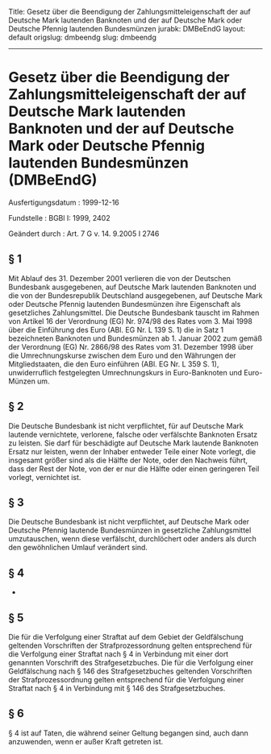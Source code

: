 Title: Gesetz über die Beendigung der Zahlungsmitteleigenschaft der auf Deutsche Mark
  lautenden Banknoten und der auf Deutsche Mark oder Deutsche Pfennig lautenden Bundesmünzen
jurabk: DMBeEndG
layout: default
origslug: dmbeendg
slug: dmbeendg

---

# Gesetz über die Beendigung der Zahlungsmitteleigenschaft der auf Deutsche Mark lautenden Banknoten und der auf Deutsche Mark oder Deutsche Pfennig lautenden Bundesmünzen (DMBeEndG)

Ausfertigungsdatum
:   1999-12-16

Fundstelle
:   BGBl I: 1999, 2402

Geändert durch
:   Art. 7 G v. 14. 9.2005 I 2746


## § 1

Mit Ablauf des 31. Dezember 2001 verlieren die von der Deutschen
Bundesbank ausgegebenen, auf Deutsche Mark lautenden Banknoten und die
von der Bundesrepublik Deutschland ausgegebenen, auf Deutsche Mark
oder Deutsche Pfennig lautenden Bundesmünzen ihre Eigenschaft als
gesetzliches Zahlungsmittel. Die Deutsche Bundesbank tauscht im Rahmen
von Artikel 16 der Verordnung (EG) Nr. 974/98 des Rates vom 3. Mai
1998 über die Einführung des Euro (ABl. EG Nr. L 139 S. 1) die in Satz
1 bezeichneten Banknoten und Bundesmünzen ab 1. Januar 2002 zum gemäß
der Verordnung (EG) Nr. 2866/98 des Rates vom 31. Dezember 1998 über
die Umrechnungskurse zwischen dem Euro und den Währungen der
Mitgliedstaaten, die den Euro einführen (ABl. EG Nr. L 359 S. 1),
unwiderruflich festgelegten Umrechnungskurs in Euro-Banknoten und
Euro-Münzen um.


## § 2

Die Deutsche Bundesbank ist nicht verpflichtet, für auf Deutsche Mark
lautende vernichtete, verlorene, falsche oder verfälschte Banknoten
Ersatz zu leisten. Sie darf für beschädigte auf Deutsche Mark lautende
Banknoten Ersatz nur leisten, wenn der Inhaber entweder Teile einer
Note vorlegt, die insgesamt größer sind als die Hälfte der Note, oder
den Nachweis führt, dass der Rest der Note, von der er nur die Hälfte
oder einen geringeren Teil vorlegt, vernichtet ist.


## § 3

Die Deutsche Bundesbank ist nicht verpflichtet, auf Deutsche Mark oder
Deutsche Pfennig lautende Bundesmünzen in gesetzliche Zahlungsmittel
umzutauschen, wenn diese verfälscht, durchlöchert oder anders als
durch den gewöhnlichen Umlauf verändert sind.


## § 4

-


## § 5

Die für die Verfolgung einer Straftat auf dem Gebiet der Geldfälschung
geltenden Vorschriften der Strafprozessordnung gelten entsprechend für
die Verfolgung einer Straftat nach § 4 in Verbindung mit einer dort
genannten Vorschrift des Strafgesetzbuches. Die für die Verfolgung
einer Geldfälschung nach § 146 des Strafgesetzbuches geltenden
Vorschriften der Strafprozessordnung gelten entsprechend für die
Verfolgung einer Straftat nach § 4 in Verbindung mit § 146 des
Strafgesetzbuches.


## § 6

§ 4 ist auf Taten, die während seiner Geltung begangen sind, auch dann
anzuwenden, wenn er außer Kraft getreten ist.

